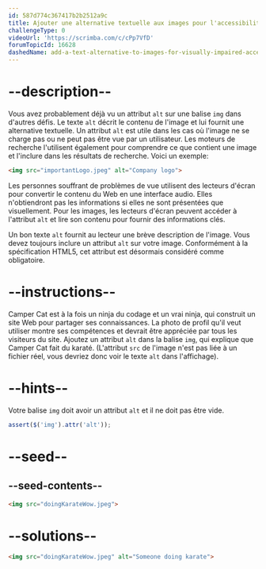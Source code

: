```yaml
---
id: 587d774c367417b2b2512a9c
title: Ajouter une alternative textuelle aux images pour l'accessibilité des malvoyants
challengeType: 0
videoUrl: 'https://scrimba.com/c/cPp7VfD'
forumTopicId: 16628
dashedName: add-a-text-alternative-to-images-for-visually-impaired-accessibility
---
```


# --description--

Vous avez probablement déjà vu un attribut `alt` sur une balise `img` dans d'autres défis. Le texte `alt` décrit le contenu de l'image et lui fournit une alternative textuelle. Un attribut `alt` est utile dans les cas où l'image ne se charge pas ou ne peut pas être vue par un utilisateur. Les moteurs de recherche l'utilisent également pour comprendre ce que contient une image et l'inclure dans les résultats de recherche. Voici un exemple:

```html
<img src="importantLogo.jpeg" alt="Company logo">
```

Les personnes souffrant de problèmes de vue utilisent des lecteurs d'écran pour convertir le contenu du Web en une interface audio. Elles n'obtiendront pas les informations si elles ne sont présentées que visuellement. Pour les images, les lecteurs d'écran peuvent accéder à l'attribut `alt` et lire son contenu pour fournir des informations clés.

Un bon texte `alt` fournit au lecteur une brève description de l'image. Vous devez toujours inclure un attribut `alt` sur votre image. Conformément à la spécification HTML5, cet attribut est désormais considéré comme obligatoire.

# --instructions--

Camper Cat est à la fois un ninja du codage et un vrai ninja, qui construit un site Web pour partager ses connaissances. La photo de profil qu'il veut utiliser montre ses compétences et devrait être appréciée par tous les visiteurs du site. Ajoutez un attribut `alt` dans la balise `img`, qui explique que Camper Cat fait du karaté. (L'attribut `src` de l'image n'est pas liée à un fichier réel, vous devriez donc voir le texte `alt` dans l'affichage).

# --hints--

Votre balise `img` doit avoir un attribut `alt` et il ne doit pas être vide.

```js
assert($('img').attr('alt'));
```

# --seed--

## --seed-contents--

```html
<img src="doingKarateWow.jpeg">
```

# --solutions--

```html
<img src="doingKarateWow.jpeg" alt="Someone doing karate">
```
